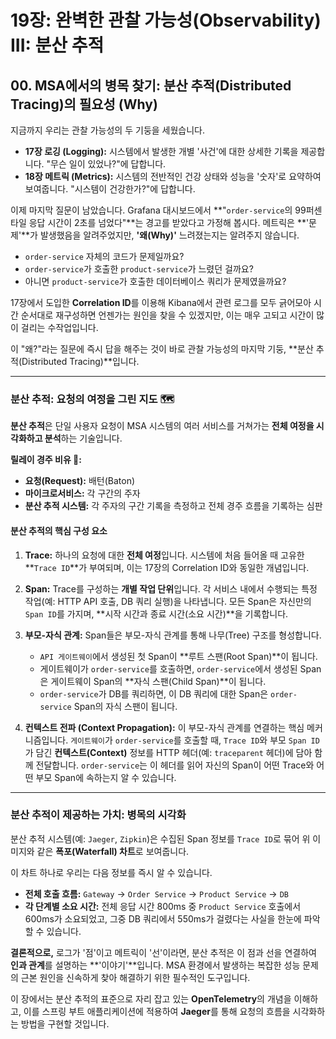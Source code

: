 # 19장: 완벽한 관찰 가능성(Observability) III: 분산 추적

## 00. MSA에서의 병목 찾기: 분산 추적(Distributed Tracing)의 필요성 (Why)

지금까지 우리는 관찰 가능성의 두 기둥을 세웠습니다.
* **17장 로깅 (Logging):** 시스템에서 발생한 개별 '사건'에 대한 상세한 기록을 제공합니다. "무슨 일이 있었나?"에 답합니다.
* **18장 메트릭 (Metrics):** 시스템의 전반적인 건강 상태와 성능을 '숫자'로 요약하여 보여줍니다. "시스템이 건강한가?"에 답합니다.

이제 마지막 질문이 남았습니다. Grafana 대시보드에서 **"`order-service`의 99퍼센타일 응답 시간이 2초를 넘었다"**는 경고를 받았다고 가정해 봅시다. 메트릭은 **'문제'**가 발생했음을 알려주었지만, **'왜(Why)'** 느려졌는지는 알려주지 않습니다.

* `order-service` 자체의 코드가 문제일까요?
* `order-service`가 호출한 `product-service`가 느렸던 걸까요?
* 아니면 `product-service`가 호출한 데이터베이스 쿼리가 문제였을까요?

17장에서 도입한 **Correlation ID**를 이용해 Kibana에서 관련 로그를 모두 긁어모아 시간 순서대로 재구성하면 언젠가는 원인을 찾을 수 있겠지만, 이는 매우 고되고 시간이 많이 걸리는 수작업입니다.

이 "왜?"라는 질문에 즉시 답을 해주는 것이 바로 관찰 가능성의 마지막 기둥, **분산 추적(Distributed Tracing)**입니다.

---

### 분산 추적: 요청의 여정을 그린 지도 🗺️

**분산 추적**은 단일 사용자 요청이 MSA 시스템의 여러 서비스를 거쳐가는 **전체 여정을 시각화하고 분석**하는 기술입니다.

**릴레이 경주 비유 🏃:**
* **요청(Request):** 배턴(Baton)
* **마이크로서비스:** 각 구간의 주자
* **분산 추적 시스템:** 각 주자의 구간 기록을 측정하고 전체 경주 흐름을 기록하는 심판



#### 분산 추적의 핵심 구성 요소

1.  **Trace:** 하나의 요청에 대한 **전체 여정**입니다. 시스템에 처음 들어올 때 고유한 **`Trace ID`**가 부여되며, 이는 17장의 Correlation ID와 동일한 개념입니다.

2.  **Span:** Trace를 구성하는 **개별 작업 단위**입니다. 각 서비스 내에서 수행되는 특정 작업(예: HTTP API 호출, DB 쿼리 실행)을 나타냅니다. 모든 Span은 자신만의 `Span ID`를 가지며, **시작 시간과 종료 시간(소요 시간)**을 기록합니다.

3.  **부모-자식 관계:** Span들은 부모-자식 관계를 통해 나무(Tree) 구조를 형성합니다.
    * `API 게이트웨이`에서 생성된 첫 Span이 **루트 스팬(Root Span)**이 됩니다.
    * 게이트웨이가 `order-service`를 호출하면, `order-service`에서 생성된 Span은 게이트웨이 Span의 **자식 스팬(Child Span)**이 됩니다.
    * `order-service`가 DB를 쿼리하면, 이 DB 쿼리에 대한 Span은 `order-service` Span의 자식 스팬이 됩니다.

4.  **컨텍스트 전파 (Context Propagation):** 이 부모-자식 관계를 연결하는 핵심 메커니즘입니다. `게이트웨이`가 `order-service`를 호출할 때, `Trace ID`와 부모 `Span ID`가 담긴 **컨텍스트(Context)** 정보를 HTTP 헤더(예: `traceparent` 헤더)에 담아 함께 전달합니다. `order-service`는 이 헤더를 읽어 자신의 Span이 어떤 Trace와 어떤 부모 Span에 속하는지 알 수 있습니다.

---

### 분산 추적이 제공하는 가치: 병목의 시각화

분산 추적 시스템(예: `Jaeger`, `Zipkin`)은 수집된 Span 정보를 `Trace ID`로 묶어 위 이미지와 같은 **폭포(Waterfall) 차트**로 보여줍니다.

이 차트 하나로 우리는 다음 정보를 즉시 알 수 있습니다.
* **전체 호출 흐름:** `Gateway` -> `Order Service` -> `Product Service` -> `DB`
* **각 단계별 소요 시간:** 전체 응답 시간 800ms 중 `Product Service` 호출에서 600ms가 소요되었고, 그중 DB 쿼리에서 550ms가 걸렸다는 사실을 한눈에 파악할 수 있습니다.

**결론적으로,** 로그가 '점'이고 메트릭이 '선'이라면, 분산 추적은 이 점과 선을 연결하여 **인과 관계**를 설명하는 **'이야기'**입니다. MSA 환경에서 발생하는 복잡한 성능 문제의 근본 원인을 신속하게 찾아 해결하기 위한 필수적인 도구입니다.

이 장에서는 분산 추적의 표준으로 자리 잡고 있는 **OpenTelemetry**의 개념을 이해하고, 이를 스프링 부트 애플리케이션에 적용하여 **Jaeger**를 통해 요청의 흐름을 시각화하는 방법을 구현할 것입니다.